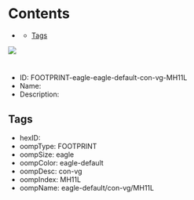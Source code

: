 



Contents
========

* [](#)
	* [Tags](#tags)
  
![][im]
# 

- ID: FOOTPRINT-eagle-eagle-default-con-vg-MH11L
- Name: 
- Description: 

## Tags

- hexID: 
- oompType: FOOTPRINT
- oompSize: eagle
- oompColor: eagle-default
- oompDesc: con-vg
- oompIndex: MH11L
- oompName: eagle-default/con-vg/MH11L



[im]: image.png
